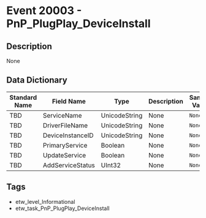 # Event 20003 - PnP_PlugPlay_DeviceInstall

## Description
None

## Data Dictionary
|Standard Name|Field Name|Type|Description|Sample Value|
|---|---|---|---|---|
|TBD|ServiceName|UnicodeString|None|`None`|
|TBD|DriverFileName|UnicodeString|None|`None`|
|TBD|DeviceInstanceID|UnicodeString|None|`None`|
|TBD|PrimaryService|Boolean|None|`None`|
|TBD|UpdateService|Boolean|None|`None`|
|TBD|AddServiceStatus|UInt32|None|`None`|

## Tags
* etw_level_Informational
* etw_task_PnP_PlugPlay_DeviceInstall